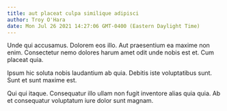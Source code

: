 ```yaml
---
title: aut placeat culpa similique adipisci
author: Troy O'Hara
date: Mon Jul 26 2021 14:27:06 GMT-0400 (Eastern Daylight Time)
---
```

Unde qui accusamus. Dolorem eos illo. Aut praesentium ea maxime non enim. Consectetur nemo dolores harum amet odit unde nobis est et. Cum placeat quia.

 Ipsum hic soluta nobis laudantium ab quia. Debitis iste voluptatibus sunt. Sunt et sunt maxime est.

 Qui qui itaque. Consequatur illo ullam non fugit inventore alias quia quia. Ab et consequatur voluptatum iure dolor sunt magnam.